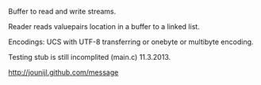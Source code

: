 
Buffer to read and write streams. 

Reader reads valuepairs location in a buffer to a linked list.

Encodings: UCS with UTF-8 transferring or onebyte or multibyte encoding.

Testing stub is still incomplited (main.c) 11.3.2013.

<a href="http://jounijl.github.com/message">http://jounijl.github.com/message</a>
